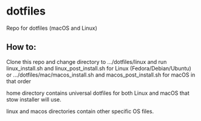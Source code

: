 # dotfiles
Repo for dotfiles (macOS and Linux)

## How to:
Clone this repo and change directory to .../dotfiles/linux and run linux_install.sh and linux_post_install.sh for Linux (Fedora/Debian/Ubuntu) or .../dotfiles/mac/macos_install.sh and macos_post_install.sh for macOS in that order

home directory contains universal dotfiles for both Linux and macOS that stow installer will use.

linux and macos directories contain other specific OS files.

